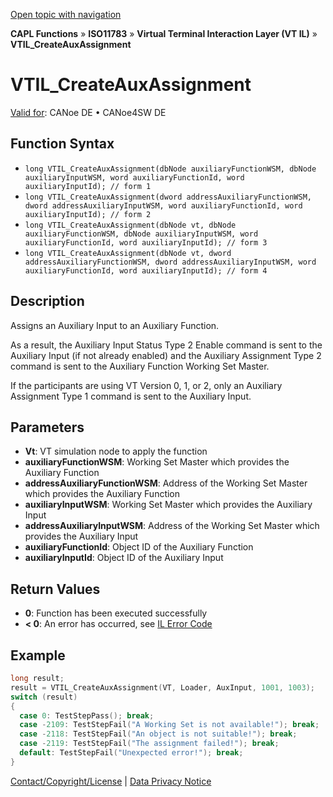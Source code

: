 [Open topic with navigation](../../../../../../CANoeDEFamily.htm#Topics/CAPLFunctions/ISO11783/ISOInteractionLayerVT/Functions/CAPLfunctionIso11783VTILCreateAuxAssignment.md)

**CAPL Functions** » **ISO11783** » **Virtual Terminal Interaction Layer (VT IL)** » **VTIL_CreateAuxAssignment**

# VTIL_CreateAuxAssignment

[Valid for](../../../../Shared/FeatureAvailability.md):  CANoe DE • CANoe4SW DE

## Function Syntax

- `long VTIL_CreateAuxAssignment(dbNode auxiliaryFunctionWSM, dbNode auxiliaryInputWSM, word auxiliaryFunctionId, word auxiliaryInputId); // form 1`
- `long VTIL_CreateAuxAssignment(dword addressAuxiliaryFunctionWSM, dword addressAuxiliaryInputWSM, word auxiliaryFunctionId, word auxiliaryInputId); // form 2`
- `long VTIL_CreateAuxAssignment(dbNode vt, dbNode auxiliaryFunctionWSM, dbNode auxiliaryInputWSM, word auxiliaryFunctionId, word auxiliaryInputId); // form 3`
- `long VTIL_CreateAuxAssignment(dbNode vt, dword addressAuxiliaryFunctionWSM, dword addressAuxiliaryInputWSM, word auxiliaryFunctionId, word auxiliaryInputId); // form 4`

## Description

Assigns an Auxiliary Input to an Auxiliary Function.

As a result, the Auxiliary Input Status Type 2 Enable command is sent to the Auxiliary Input (if not already enabled) and the Auxiliary Assignment Type 2 command is sent to the Auxiliary Function Working Set Master.

If the participants are using VT Version 0, 1, or 2, only an Auxiliary Assignment Type 1 command is sent to the Auxiliary Input.

## Parameters

- **Vt**: VT simulation node to apply the function
- **auxiliaryFunctionWSM**: Working Set Master which provides the Auxiliary Function
- **addressAuxiliaryFunctionWSM**: Address of the Working Set Master which provides the Auxiliary Function
- **auxiliaryInputWSM**: Working Set Master which provides the Auxiliary Input
- **addressAuxiliaryInputWSM**: Address of the Working Set Master which provides the Auxiliary Input
- **auxiliaryFunctionId**: Object ID of the Auxiliary Function
- **auxiliaryInputId**: Object ID of the Auxiliary Input

## Return Values

- **0**: Function has been executed successfully
- **< 0**: An error has occurred, see [IL Error Code](../../../CAPLfunctionsISOj1939ErrorCodes.md)

## Example

```c
long result;
result = VTIL_CreateAuxAssignment(VT, Loader, AuxInput, 1001, 1003);
switch (result)
{
  case 0: TestStepPass(); break;
  case -2109: TestStepFail("A Working Set is not available!"); break;
  case -2118: TestStepFail("An object is not suitable!"); break;
  case -2119: TestStepFail("The assignment failed!"); break;
  default: TestStepFail("Unexpected error!"); break;
}
```

[Contact/Copyright/License](../../../../Shared/ContactCopyrightLicense.md) | [Data Privacy Notice](https://www.vector.com/int/en/company/get-info/privacy-policy/)
